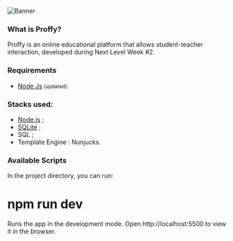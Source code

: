 ![Banner](https://user-images.githubusercontent.com/54548466/89668368-02bee800-d8b4-11ea-87fa-707f10720039.jpg)

### What is Proffy?

Proffy is an online educational platform that allows student-teacher interaction, developed during Next Level Week #2.</p>

### Requirements

- <a href="https://nodejs.org/en/">Node Js</a><small> (updated).</small>

### Stacks used:

- [Node.js](https://nodejs.org/en/) ;
- [SQLite](https://www.sqlite.org/index.html) ;
- SQL ;
- Template Engine : Nunjucks.

### Available Scripts
In the project directory, you can run:

# npm run dev

Runs the app in the development mode.
Open http://localhost:5500 to view it in the browser.
